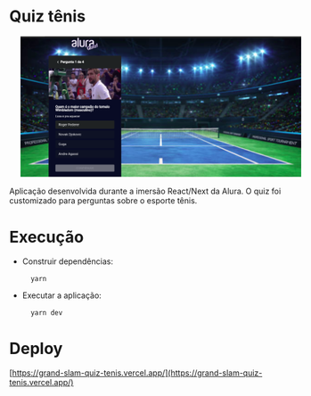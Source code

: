 # Quiz tênis

<img src="./.github/img/app-img.png" style="margin-left: 20px"
     alt="App Image">

Aplicação desenvolvida durante a imersão React/Next da Alura.
O quiz foi customizado para perguntas sobre o esporte tênis.

# Execução

- Construir dependências:

        yarn

- Executar a aplicação:

        yarn dev

# Deploy

[https://grand-slam-quiz-tenis.vercel.app/](https://grand-slam-quiz-tenis.vercel.app/)
